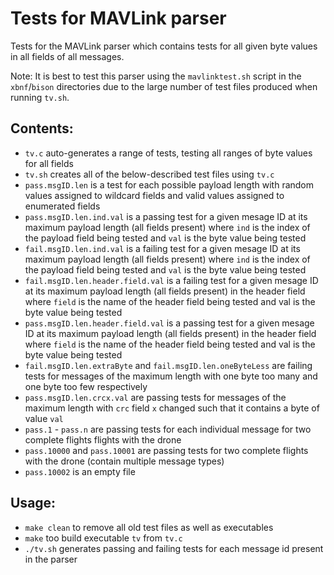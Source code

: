 # Tests for MAVLink parser

Tests for the MAVLink parser which contains tests for all given byte values in all fields of all messages.

Note: It is best to test this parser using the `mavlinktest.sh` script in the `xbnf`/`bison` directories due to the large number of test files produced when running `tv.sh`.

## Contents:

* `tv.c` auto-generates a range of tests, testing all ranges of byte values for all fields
* `tv.sh` creates all of the below-described test files using `tv.c`
* `pass.msgID.len` is a test for each possible payload length with random values assigned to wildcard fields and valid values assigned to enumerated fields 
* `pass.msgID.len.ind.val` is a passing test for a given mesage ID at its maximum payload length (all fields present) where `ind` is the index of the payload field being tested and `val` is the byte value being tested
* `fail.msgID.len.ind.val` is a failing test for a given mesage ID at its maximum payload length (all fields present) where `ind` is the index of the payload field being tested and `val` is the byte value being tested
* `fail.msgID.len.header.field.val` is a failing test for a given mesage ID at its maximum payload length (all fields present) in the header field where `field` is the name of the header field being tested and val is the byte value being tested
* `pass.msgID.len.header.field.val` is a passing test for a given mesage ID at its maximum payload length (all fields present) in the header field where `field` is the name of the header field being tested and val is the byte value being tested
* `fail.msgID.len.extraByte` and `fail.msgID.len.oneByteLess` are failing tests for messages of the maximum length with one byte too many and one byte too few respectively
* `pass.msgID.len.crcx.val` are passing tests for messages of the maximum length with `crc` field `x` changed such that it contains a byte of value `val` 
* `pass.1` - `pass.n` are passing tests for each individual message for two complete flights flights with the drone
* `pass.10000` and `pass.10001` are passing tests for two complete flights with the drone (contain multiple message types)
* `pass.10002` is an empty file

## Usage:

* `make clean` to remove all old test files as well as executables
* `make` too build executable `tv` from `tv.c`
* `./tv.sh` generates passing and failing tests for each message id present in the parser
